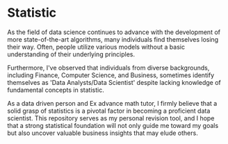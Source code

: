 # Statistic
As the field of data science continues to advance with the development of more state-of-the-art algorithms, many individuals find themselves losing their way. Often, people utilize various models without a basic understanding of their underlying principles.

Furthermore, I've observed that individuals from diverse backgrounds, including Finance, Computer Science, and Business, sometimes identify themselves as 'Data Analysts/Data Scientist' despite lacking knowledge of fundamental concepts in statistic.

As a data driven person and Ex advance math tutor, I firmly believe that a solid grasp of statistics is a pivotal factor in becoming a proficient data scientist. This repository serves as my personal revision tool, and I hope that a strong statistical foundation will not only guide me toward my goals but also uncover valuable business insights that may elude others.
